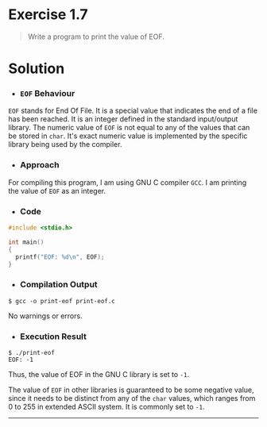 
# Exercise 1.7

> Write a program to print the value of EOF.

# Solution

- ### `EOF` Behaviour

`EOF` stands for End Of File. It is a special value that indicates the end of a file has been reached. It is an integer defined in the standard input/output library. The numeric value of `EOF` is not equal to any of the values that can be stored in `char`. It's exact numeric value is implemented by the specific library being used by the compiler.

- ### Approach

For compiling this program, I am using GNU C compiler `GCC`. I am printing the value of `EOF` as an integer.

- ### Code

```c
#include <stdio.h>

int main()
{
  printf("EOF: %d\n", EOF);
}
```

- ### Compilation Output

```console
$ gcc -o print-eof print-eof.c

```

No warnings or errors.

- ### Execution Result

```console
$ ./print-eof
EOF: -1
```

Thus, the value of EOF in the GNU C library is set to `-1`.

The value of `EOF` in other libraries is guaranteed to be some negative value, since it needs to be distinct from any of the `char` values, which ranges from 0 to 255 in extended ASCII system. It is commonly set to `-1`.

---